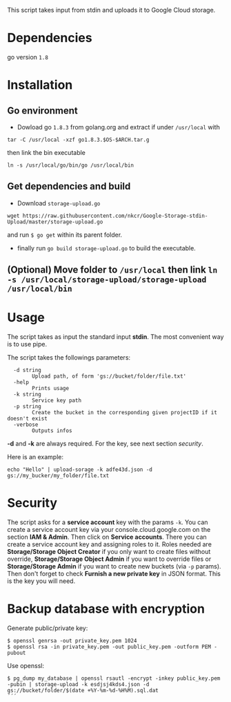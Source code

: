 This script takes input from stdin and uploads it to Google Cloud storage.

# Dependencies

go version `1.8`

# Installation

## Go environment

* Dowload go `1.8.3` from golang.org and extract if under `/usr/local` with 

```
tar -C /usr/local -xzf go1.8.3.$OS-$ARCH.tar.g
```
then link the bin executable 

```
ln -s /usr/local/go/bin/go /usr/local/bin
```

## Get dependencies and build

* Download `storage-upload.go`

```
wget https://raw.githubusercontent.com/nkcr/Google-Storage-stdin-Upload/master/storage-upload.go
```
 
and run `$ go get` within its parent folder.
* finally run `go build storage-upload.go` to build the executable.

## (Optional) Move folder to `/usr/local` then link `ln -s /usr/local/storage-upload/storage-upload /usr/local/bin`

# Usage

The script takes as input the standard input **stdin**. The most convenient way is to use pipe.

The script takes the followings parameters:

```
  -d string
        Upload path, of form 'gs://bucket/folder/file.txt'
  -help
        Prints usage
  -k string
        Service key path
  -p string
        Create the bucket in the corresponding given projectID if it doesn't exist
  -verbose
        Outputs infos
```

**-d** and **-k** are always required. For the key, see next section *security*.

Here is an example:

```
echo "Hello" | upload-sorage -k adfe43d.json -d gs://my_bucker/my_folder/file.txt
```

# Security

The script asks for a **service account** key with the params `-k`. You can create a service account key via your console.cloud.google.com on the section **IAM & Admin**. Then click on **Service accounts**. There you can create a service account key and assigning roles to it. Roles needed are **Storage/Storage Object Creator** if you only want to create files without override, **Storage/Storage Object Admin** if you want to override files or **Storage/Storage Admin** if you want to create new buckets (via `-p` params). Then don't forget to check **Furnish a new private key** in JSON format. This is the key you will need.

# Backup database with encryption

Generate public/private key:

```
$ openssl genrsa -out private_key.pem 1024
$ openssl rsa -in private_key.pem -out public_key.pem -outform PEM -pubout
```

Use openssl:

```
$ pg_dump my_database | openssl rsautl -encrypt -inkey public_key.pem -pubin | storage-upload -k esdjsj4kds4.json -d gs://bucket/folder/$(date +%Y-%m-%d-%H%M).sql.dat
´´´
